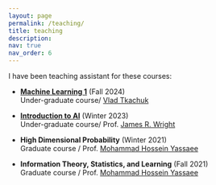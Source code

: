 ```yaml
---
layout: page
permalink: /teaching/
title: teaching
description:
nav: true
nav_order: 6
---
```

I have been teaching assistant for these courses:  

- __[Machine Learning 1](https://vladtkachuk4.github.io/machinelearning1/)__ (Fall 2024)  
Under-graduate course/ [Vlad Tkachuk](https://vladtkachuk4.github.io/)

- __[Introduction to AI](https://jrwright.info/introai/winter2023/)__ (Winter 2023)  
Under-graduate course/ Prof. [James R. Wright](https://jrwright.info/)

- __High Dimensional Probability__ (Winter 2021)  
Graduate course / Prof. [Mohammad Hossein Yassaee](https://scholar.google.com/citations?user=Y6vuiBUAAAAJ&hl=en)

- __Information Theory, Statistics, and Learning__ (Fall 2021)  
Graduate course / Prof. [Mohammad Hossein Yassaee](https://scholar.google.com/citations?user=Y6vuiBUAAAAJ&hl=en)

<!-- 
For now, this page is assumed to be a static description of your courses. You can convert it to a collection similar to `_projects/` so that you can have a dedicated page for each course.

Organize your courses by years, topics, or universities, however you like! -->
